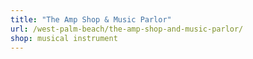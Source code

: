 ```yaml
---
title: "The Amp Shop & Music Parlor"
url: /west-palm-beach/the-amp-shop-and-music-parlor/
shop: musical instrument
---
```

